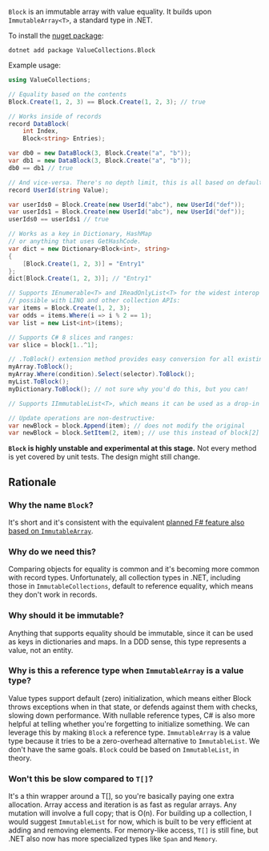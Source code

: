 `Block` is an immutable array with value equality. It builds upon `ImmutableArray<T>`, a standard type in .NET.

To install the [nuget package](https://www.nuget.org/packages/ValueCollections.Block):
```
dotnet add package ValueCollections.Block
```

Example usage:

```csharp
using ValueCollections;

// Equality based on the contents
Block.Create(1, 2, 3) == Block.Create(1, 2, 3); // true

// Works inside of records
record DataBlock(
    int Index, 
    Block<string> Entries);

var db0 = new DataBlock(3, Block.Create("a", "b"));
var db1 = new DataBlock(3, Block.Create("a", "b"));
db0 == db1 // true

// And vice-versa. There's no depth limit, this is all based on default equality comparers.
record UserId(string Value);

var userIds0 = Block.Create(new UserId("abc"), new UserId("def"));
var userIds1 = Block.Create(new UserId("abc"), new UserId("def"));
userIds0 == userIds1 // true

// Works as a key in Dictionary, HashMap
// or anything that uses GetHashCode.
var dict = new Dictionary<Block<int>, string>
{
    [Block.Create(1, 2, 3)] = "Entry1"
};
dict[Block.Create(1, 2, 3)]; // "Entry1"

// Supports IEnumerable<T> and IReadOnlyList<T> for the widest interop
// possible with LINQ and other collection APIs:
var items = Block.Create(1, 2, 3);
var odds = items.Where(i => i % 2 == 1);
var list = new List<int>(items);

// Supports C# 8 slices and ranges:
var slice = block[1..^1];

// .ToBlock() extension method provides easy conversion for all existing collection types
myArray.ToBlock();
myArray.Where(condition).Select(selector).ToBlock();
myList.ToBlock();
myDictionary.ToBlock(); // not sure why you'd do this, but you can!

// Supports IImmutableList<T>, which means it can be used as a drop-in replacement for ImmutableList or ImmutableArray.

// Update operations are non-destructive:
var newBlock = block.Append(item); // does not modify the original
var newBlock = block.SetItem(2, item); // use this instead of block[2] = item;
```

__`Block` is highly unstable and experimental at this stage.__
Not every method is yet covered by unit tests. The design might still change.

## Rationale
### Why the name `Block`?
It's short and it's consistent with the equivalent [planned F# feature also based on `ImmutableArray`](https://github.com/fsharp/fslang-design/blob/main/RFCs/FS-1094-block.md).

### Why do we need this?
Comparing objects for equality is common and it's becoming more common with record types. Unfortunately, all collection types in .NET, including those in `ImmutableCollections`, default to reference equality, which means they don't work in records.

### Why should it be immutable?
Anything that supports equality should be immutable, since it can be used as keys in dictionaries and maps. In a DDD sense, this type represents a value, not an entity.

### Why is this a reference type when `ImmutableArray` is a value type?
Value types support default (zero) initialization, which means either Block throws exceptions when in that state, or defends against them with checks, slowing down performance.
With nullable reference types, C# is also more helpful at telling whether you're forgetting to initialize something. We can leverage this by making `Block` a reference type.
`ImmutableArray` is a value type because it tries to be a zero-overhead alternative to `ImmutableList`. 
We don't have the same goals. `Block` could be based on `ImmutableList`, in theory.

### Won't this be slow compared to `T[]`?
It's a thin wrapper around a T[], so you're basically paying one extra allocation. Array access and iteration is as fast as regular arrays.
Any mutation will involve a full copy; that is O(n). For building up a collection, I would suggest `ImmutableList` for now, which is built to be very efficient at adding and removing elements. For memory-like access, `T[]` is still fine, but .NET also now has more specialized types like `Span` and `Memory`.

